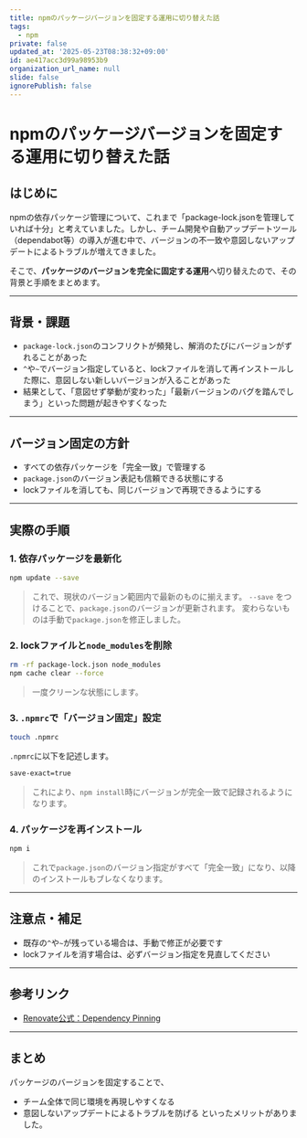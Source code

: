 ```yaml
---
title: npmのパッケージバージョンを固定する運用に切り替えた話
tags:
  - npm
private: false
updated_at: '2025-05-23T08:38:32+09:00'
id: ae417acc3d99a98953b9
organization_url_name: null
slide: false
ignorePublish: false
---
```


# npmのパッケージバージョンを固定する運用に切り替えた話

## はじめに

npmの依存パッケージ管理について、これまで「package-lock.jsonを管理していれば十分」と考えていました。しかし、チーム開発や自動アップデートツール（dependabot等）の導入が進む中で、バージョンの不一致や意図しないアップデートによるトラブルが増えてきました。

そこで、**パッケージのバージョンを完全に固定する運用**へ切り替えたので、その背景と手順をまとめます。

---

## 背景・課題

- `package-lock.json`のコンフリクトが頻発し、解消のたびにバージョンがずれることがあった
- `^`や`~`でバージョン指定していると、lockファイルを消して再インストールした際に、意図しない新しいバージョンが入ることがあった
- 結果として、「意図せず挙動が変わった」「最新バージョンのバグを踏んでしまう」といった問題が起きやすくなった

---

## バージョン固定の方針

- すべての依存パッケージを「完全一致」で管理する
- `package.json`のバージョン表記も信頼できる状態にする
- lockファイルを消しても、同じバージョンで再現できるようにする

---

## 実際の手順

### 1. 依存パッケージを最新化

```bash
npm update --save
```
> これで、現状のバージョン範囲内で最新のものに揃えます。
> `--save` をつけることで、`package.json`のバージョンが更新されます。
> 変わらないものは手動で`package.json`を修正しました。

### 2. lockファイルと`node_modules`を削除

```bash
rm -rf package-lock.json node_modules
npm cache clear --force
```
> 一度クリーンな状態にします。

### 3. `.npmrc`で「バージョン固定」設定

```bash
touch .npmrc
```
`.npmrc`に以下を記述します。

```bash
save-exact=true
```
> これにより、`npm install`時にバージョンが完全一致で記録されるようになります。

### 4. パッケージを再インストール

```bash
npm i
```
> これで`package.json`のバージョン指定がすべて「完全一致」になり、以降のインストールもブレなくなります。

---

## 注意点・補足

- 既存の`^`や`~`が残っている場合は、手動で修正が必要です
- lockファイルを消す場合は、必ずバージョン指定を見直してください

---

## 参考リンク

- [Renovate公式：Dependency Pinning](https://docs.renovatebot.com/dependency-pinning/)

---

## まとめ

パッケージのバージョンを固定することで、
- チーム全体で同じ環境を再現しやすくなる
- 意図しないアップデートによるトラブルを防げる
といったメリットがありました。

